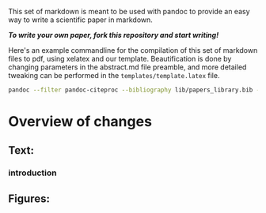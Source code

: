 This set of markdown is meant to be used with pandoc to provide an easy way to write a scientific paper in markdown. 

**_To write your own paper, fork this repository and start writing!_**

Here's an example commandline for the compilation of this set of markdown files to pdf, using xelatex and our template. Beautification is done by changing parameters in the abstract.md file preamble, and more detailed tweaking can be performed in the `templates/template.latex` file.

```bash
pandoc --filter pandoc-citeproc --bibliography lib/papers_library.bib --latex-engine=xelatex --template=templates/template.latex abstract.md introduction.md results.md discussion.md methods.md -f markdown -t latex -s -o versions/first.pdf
```

# Overview of changes

## Text:

### introduction


## Figures:
